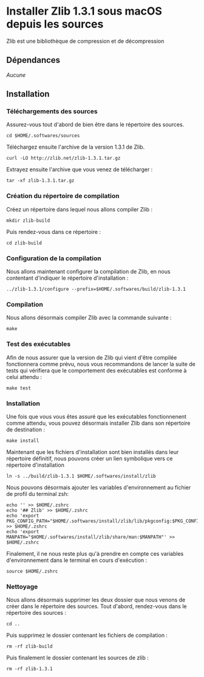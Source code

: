# Installer Zlib 1.3.1 sous macOS depuis les sources

Zlib est une bibliothèque de compression et de décompression

## Dépendances

_Aucune_

## Installation

### Téléchargements des sources

Assurez-vous tout d'abord de bien être dans le répertoire des sources.

```
cd $HOME/.softwares/sources
```

Téléchargez ensuite l'archive de la version 1.3.1 de Zlib.

```
curl -LO http://zlib.net/zlib-1.3.1.tar.gz
```

Extrayez ensuite l'archive que vous venez de télécharger :

```
tar -xf zlib-1.3.1.tar.gz
```

### Création du répertoire de compilation

Créez un répertoire dans lequel nous allons compiler Zlib :

```
mkdir zlib-build
```

Puis rendez-vous dans ce répertoire :

```
cd zlib-build
```

### Configuration de la compilation

Nous allons maintenant configurer la compilation de Zlib, en nous contentant
d'indiquer le répertoire d'installation :

```
../zlib-1.3.1/configure --prefix=$HOME/.softwares/build/zlib-1.3.1
```

### Compilation

Nous allons désormais compiler Zlib avec la commande suivante :

```
make
```

### Test des exécutables

Afin de nous assurer que la version de Zlib qui vient d'être compilée
fonctionnera comme prévu, nous vous recommandons de lancer la suite de tests qui
vérifiera que le comportement des exécutables est conforme à celui attendu :

```
make test
```

### Installation

Une fois que vous vous êtes assuré que les exécutables fonctionnenent comme
attendu, vous pouvez désormais installer Zlib dans son répertoire de
destination :

```
make install
```

Maintenant que les fichiers d'installation sont bien installés dans leur
répertoire définitif, nous pouvons créer un lien symbolique vers ce répertoire
d'installation

```
ln -s ../build/zlib-1.3.1 $HOME/.softwares/install/zlib
```

Nous pouvons désormais ajouter les variables d'environnement au fichier de
profil du terminal zsh:

```
echo '' >> $HOME/.zshrc
echo '## Zlib' >> $HOME/.zshrc
echo 'export PKG_CONFIG_PATH="$HOME/.softwares/install/zlib/lib/pkgconfig:$PKG_CONFIG_PATH"' >> $HOME/.zshrc
echo 'export MANPATH="$HOME/.softwares/install/zlib/share/man:$MANPATH"' >> $HOME/.zshrc
```

Finalement, il ne nous reste plus qu'à prendre en compte ces variables
d'environnement dans le terminal en cours d'exécution :

```
source $HOME/.zshrc
```

### Nettoyage

Nous allons désormais supprimer les deux dossier que nous venons de créer dans
le répertoire des sources. Tout d'abord, rendez-vous dans le répertoire des
sources :

```
cd ..
```

Puis supprimez le dossier contenant les fichiers de compilation :

```
rm -rf zlib-build
```

Puis finalement le dossier contenant les sources de zlib :

```
rm -rf zlib-1.3.1
```